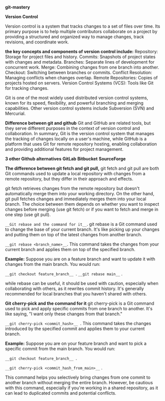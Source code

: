**git-mastery**

**Version Control**

Version control is a system that tracks changes to a set of files over time. Its primary purpose is to help multiple contributors collaborate on a project by providing a structured and organized way to manage changes, track revisions, and coordinate work.

**the key concepts and components of version control include:**
Repository: Storage for project files and history.
Commits: Snapshots of project states with changes and metadata.
Branches: Separate lines of development for concurrent work.
Merge: Combining changes from one branch into another.
Checkout: Switching between branches or commits.
Conflict Resolution: Managing conflicts when changes overlap.
Remote Repositories: Copies of projects hosted on servers.
Version Control Systems (VCS): Tools like Git for tracking changes.

Git is one of the most widely used distributed version control systems, known for its speed, flexibility, and powerful branching and merging capabilities. Other version control systems include Subversion (SVN) and Mercurial.

**Difference between git and github**
Git and GitHub are related tools, but they serve different purposes in the context of version control and collaboration.
In summary, Git is the version control system that manages the tracking of changes locally on a user's machine, while GitHub is a platform that uses Git for remote repository hosting, enabling collaboration and providing additional features for project management.

**3 other Github alternatives**
**GitLab**
**Bitbucket**
**SourceForge**

**The difference between git fetch and git pull,**
git fetch and git pull are both Git commands used to update a local repository with changes from a remote repository, but they differ in their approach and effects.

git fetch retrieves changes from the remote repository but doesn't automatically merge them into your working directory. On the other hand, git pull fetches changes and immediately merges them into your local branch. The choice between them depends on whether you want to inspect changes before merging (use git fetch) or if you want to fetch and merge in one step (use git pull).

`__Git rebase and the command for it__`.
git rebase is a Git command used to change the base of your current branch. It's like picking up your changes and putting them on top of the latest changes from another branch.

`__git rebase <branch_name>__`.
This command takes the changes from your current branch and applies them on top of the specified branch.

**Example:**
Suppose you are on a feature branch and want to update it with changes from the main branch. You would run:

`__git checkout feature_branch__ `.
`__git rebase main__` .

while rebase can be useful, it should be used with caution, especially when collaborating with others, as it rewrites commit history. It's generally recommended for local branches that you haven't shared with others.

**Git cherry-pick and the command for it**
git cherry-pick is a Git command used to pick and apply specific commits from one branch to another. It's like saying, "I want only these changes from that branch."

`__git cherry-pick <commit_hash>__ `.
This command takes the changes introduced by the specified commit and applies them to your current branch.

**Example:**
Suppose you are on your feature branch and want to pick a specific commit from the main branch. You would run:

`__git checkout feature_branch__ `.

`__git cherry-pick <commit_hash_from_main>__` .

This command helps you selectively bring changes from one commit to another branch without merging the entire branch. However, be cautious with this command, especially if you're working in a shared repository, as it can lead to duplicated commits and potential conflicts.
